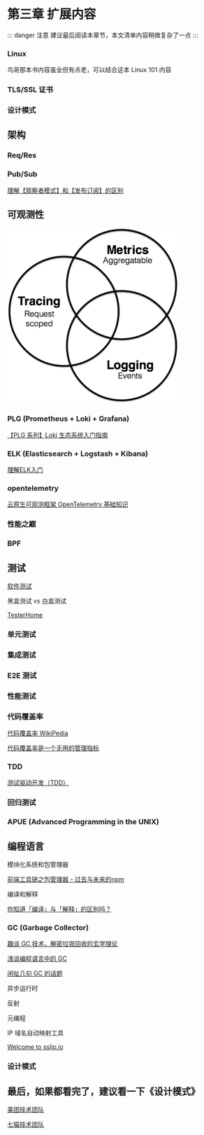 # 第三章 扩展内容

::: danger 注意
建议最后阅读本章节，本文清单内容稍微复杂了一点
:::

### Linux

鸟哥那本书内容虽全但有点老，可以结合这本 Linux 101 内容

<Card
  url="https://101.lug.ustc.edu.cn/"
  title="Linux 101"
  describe="本书由中国科学技术大学 Linux 用户协会的数名优秀成员协力编写，用于配套和延展“Linux 101”校内社团活动。其面向 Linux 零基础读者，从计算机操作系统和 Linux 的起源讲起，深入浅出带领读者一步步逐渐掌握最必要的 Linux 实用知识，并在其中感悟到社区开源文化的魅力。"
/>

### TLS/SSL 证书

<Card
  url="https://www.kawabangga.com/posts/5330"
  title="有关 TLS/SSL 证书的一切"
  describe="TLS 握手其中关键的一步，就是 Server 端要向 Client 端证明自己的身份。感觉有关 TLS 的内容，介绍握手的原理的有很多，但是介绍证书的并不多，证书是 TLS/SSL 非常关键的一环。本文就尝试说明，证书是用来干什么的，Google 是如何防止别人冒充 Google 的，证书为什么会频繁出问题，等等。"
/>

### 设计模式

<Card
  url="https://design-patterns.readthedocs.io/zh-cn/latest/"
  title="图说设计模式"
  describe="软件模式是将模式的一般概念应用于软件开发领域，即软件开发的 总体指导思路或参照样板。软件模式并非仅限于设计模式，还包括 架构模式、分析模式和过程模式等，实际上，在软件生存期的每一 个阶段都存在着一些被认同的模式。"
/>

## 架构

### Req/Res

### Pub/Sub

[理解【观察者模式】和【发布订阅】的区别](https://barnett617.github.io/wilson-blog/posts/2021-06-28-observer-pattern/)
## 可观测性

![observability](./observability.png)

<Card
  url="https://segmentfault.com/a/1190000040745253"
  title="What is observability?｜一文读懂什么是系统可观测性"
  describe="可观测性使团队能够更有效地监控现代系统，并帮助他们找到并连接复杂链中的影响，并将其追溯到原因。此外，它还使系统管理员、IT 运营分析师和开发⼈员能够了解他们的整个架构。"
/>

### PLG (Prometheus + Loki + Grafana)

[【PLG 系列】Loki 生态系统入门指南](https://blog.xizhibei.me/zh-cn/2024/07/08/plg-1-introducation/)

### ELK (Elasticsearch + Logstash + Kibana)

[理解ELK入门](https://juejin.cn/post/7134521506692300830)

### opentelemetry

[云原生可观测框架 OpenTelemetry 基础知识](https://www.cnblogs.com/hacker-linner/p/17613281.html)

### 性能之巅

### BPF

## 测试

[软件测试](https://zh.wikipedia.org/wiki/%E8%BD%AF%E4%BB%B6%E6%B5%8B%E8%AF%95)

黑盒测试 vs 白盒测试

[TesterHome](https://testerhome.com/)

### 单元测试

### 集成测试

### E2E 测试

### 性能测试

### 代码覆盖率

[代码覆盖率 WikiPedia](https://zh.wikipedia.org/zh-cn/%E4%BB%A3%E7%A2%BC%E8%A6%86%E8%93%8B%E7%8E%87)

[代码覆盖率是一个无用的管理指标](https://www.infoq.cn/article/1kurzhz4kxye2bpqml7v)

### TDD

[测试驱动开发（TDD）](https://tdd.shujuwajue.com/)

### 回归测试

### APUE (Advanced Programming in the UNIX)

## 编程语言

模块化系统和包管理器

[前端工具链之包管理器 - 过去与未来的npm](https://chlorinec.top/post/development/npm/)


编译和解释

[你知道「编译」与「解释」的区别吗？](https://huang-jerryc.com/2016/11/20/do-you-konw-the-different-between-compiler-and-interpreter/)


### GC (Garbage Collector)

[趣谈 GC 技术，解密垃圾回收的玄学理论](https://www.infoq.cn/article/uppg13u1fzitjwqtlywm)

[浅谈编程语言中的 GC](https://www.chenxutalk.top/posts/bugs/%E6%B5%85%E8%B0%88%E7%BC%96%E7%A8%8B%E8%AF%AD%E8%A8%80%E4%B8%AD%E7%9A%84gc/)

[闲扯几句 GC 的话题](https://blog.codingnow.com/2011/05/gc_performance.html)

异步运行时

反射

元编程

IP 域名自动映射工具

[Welcome to sslip.io](https://sslip.io/)

### 设计模式


## 最后，如果都看完了，建议看一下《设计模式》

[美团技术团队](https://tech.meituan.com/)

[七猫技术团队](https://tech.qimao.com/)


